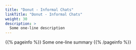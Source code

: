 ```yaml
---
title: "Donut - Informal Chats"
linkTitle: "Donut - Informal Chats"
weight: 30
description: >
  Some one-line description
---
```


{{% pageinfo %}}
Some one-line summary
{{% /pageinfo %}}

<!-- Add more content  -->
